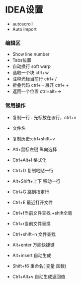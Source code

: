 # IDEA设置
* autoscroll
* Auto import
### 编辑区
* Show line number
* Tabs位置
* 自动换行 soft warp
* 选取一个块  ctrl+w
* 注释光标当前行  ctrl+ /
* 折叠代码   ctrl+  -   展开 ctrl+  +
* 返回一个位置   ctrl+alt+→
### 常用操作
* 复制一行 : 光标放在该行，ctrl+v
* 文件名
* 复制历史:ctrl+shift+v
* Atl+鼠标左键  纵向选择
* Ctrl+Alt+l   格式化
* Ctrl+D 复制粘贴一行
* Alt+Shift+上下   移动一行
* Ctrl+G  跳到指定行 
* Ctrl+E  最近打开文件

* Ctrl+f当前文件查找  +shift全局
* Ctrl+r当前文件替换
* Ctrl+shift+n  文件查找

* Alt+enter  万能快捷键
* Alt+insert  自动生成
* Shift+f6  重命名( 变量  函数)
* Ctrl+Alt+v  自动生成返回值

